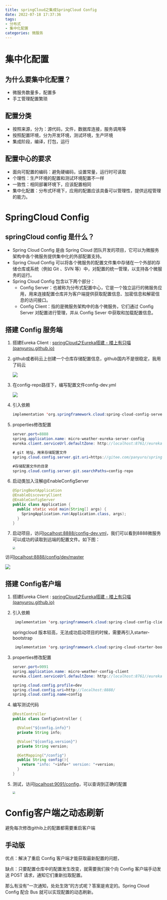 ```yaml
---
title: springCloud之集成SpringCloud Config
date: 2022-07-18 17:37:36
tags: 
- 分布式 
- 集中化配置
categories: 微服务
---
```


# 集中化配置

## 为什么要集中化配置？

- 微服务数量多，配置多
- 手工管理配置繁琐

## 配置分类

- 按照来源，分为：源代码，文件，数据库连接，服务调用等
- 按照配置环境，分为开发环境，测试环境，生产环境
- 集成阶段，编译，打包，运行

## 配置中心的要求

- 面向可配置的编码：避免硬编码，设置常量，运行时可读取
- 个理性：生产环境的配置和测试环境配置不一样
- 一致性：相同部署环境下，应该配置相同
- 集中化配置：分布式环境下，应用的配置应该具备可以管理性，提供远程管理的能力。



# SpringCloud Config

## springCloud config 是什么？

- Spring Cloud Config 是由 Spring Cloud 团队开发的项目，它可以为微服务架构中各个微服务提供集中化的外部配置支持。
- Spring Cloud Config 可以将各个微服务的配置文件集中存储在一个外部的存储仓库或系统（例如 Git 、SVN 等）中，对配置的统一管理，以支持各个微服务的运行。
- Spring Cloud Config 包含以下两个部分：
  - Config Server：也被称为分布式配置中心，它是一个独立运行的微服务应用，用来连接配置仓库并为客户端提供获取配置信息、加密信息和解密信息的访问接口。
  - Config Client：指的是微服务架构中的各个微服务，它们通过 Config Server 对配置进行管理，并从 Config Sever 中获取和加载配置信息。

## 搭建 Config 服务端

1. 搭建Eureka Client : [springCloud之Eureka搭建 - 楼上有只喵 (panyurou.github.io)](https://panyurou.github.io/2022/08/17/springCloud之Eureka搭建/)

2. github或者码云上创建一个仓库存储配置信息，github国内不是很稳定，我用了码云

   ![](https://tva1.sinaimg.cn/large/e6c9d24ely1h5d7fi607gj21ja0u0q8a.jpg)

3. 在config-repo路径下，编写配置文件config-dev.yml

   ![](https://tva1.sinaimg.cn/large/e6c9d24ely1h5d7h5hk5oj21h10u0n1z.jpg)

   

4. 引入依赖

   ```java
   implementation 'org.springframework.cloud:spring-cloud-config-server'
   ```

3. properties修改配置

   ```java
   server.port=8888
   spring.application.name: micro-weather-eureka-server-config
   eureka.client.serviceUrl.defaultZone: http://localhost:8761//eureka/
   
   # git 地址，用来存储配置文件
   spring.cloud.config.server.git.uri=https://gitee.com/panyuro/spring-cloud-microservice-config.git
   
   #存储配置文件的目录
   spring.cloud.config.server.git.searchPaths=config-repo
   ```

4. 启动类加入注解@EnableConfigServer

   ```java
   @SpringBootApplication
   @EnableDiscoveryClient
   @EnableConfigServer
   public class Application {
     public static void main(String[] args) {
       SpringApplication.run(Application.class, args);
     }
   }
   ```

5. 启动项目，访问[localhost:8888/config-dev.yml](http://localhost:8888/config-dev.yml)，我们可以看到8888微服务可以成功的读取到远端的配置文件。如下图：

   <img src="https://tva1.sinaimg.cn/large/e6c9d24ely1h5d7ik0y9ij20qy0ag74v.jpg" style="zoom:50%;" />

访问[localhost:8888/config/dev/master](http://localhost:8888/config/dev/master)

![](https://tva1.sinaimg.cn/large/e6c9d24ely1h5d7jb4rhyj225k09m0vc.jpg)



## 搭建 Config客户端

1. 搭建Eureka Client : [springCloud之Eureka搭建 - 楼上有只喵 (panyurou.github.io)](https://panyurou.github.io/2022/08/17/springCloud之Eureka搭建/)

2. 引入依赖

   ```java
   	implementation 'org.springframework.cloud:spring-cloud-config-client'
   ```

   springcloud 版本较高，无法成功启动项目的时候，需要再引入starter-bootstrap

   ```java
   	implementation 'org.springframework.cloud:spring-cloud-starter-bootstrap'
   ```

3. properties修改配置

   ```java
   server.port=9091
   spring.application.name: micro-weather-config-client
   eureka.client.serviceUrl.defaultZone: http://localhost:8761//eureka/
   
   spring.cloud.config.profile=dev
   spring.cloud.config.uri=http://localhost:8888/
   spring.cloud.config.name=config
   ```

4. 编写测试代码

   ```java
   @RestController
   public class ConfigController {
   
     @Value("${config.info}")
     private String info;
   
     @Value("${config.version}")
     private String version;
   
     @GetMapping("/config")
     public String config(){
       return "info: "+info+" version: "+version;
     }
   }
   ```

5. 测试，访问[localhost:9091/config](http://localhost:9091/config)，可以查询到正确的配置

   <img src="https://tva1.sinaimg.cn/large/e6c9d24ely1h5d7p3re81j20na08sgm3.jpg" style="zoom:50%;" />

   

# Config客户端之动态刷新

避免每次修改githib上的配置都需要重启客户端

## 手动版

优点：解决了重启 Config 客户端才能获取最新配置的问题，

缺点：只要配置仓库中的配置发生改变，就需要我们挨个向 Config 客户端手动发送 POST 请求，通知它们重新拉取配置。

那么有没有“一次通知，处处生效”的方式呢？答案是肯定的。Spring Cloud Config 配合 Bus 就可以实现配置的动态刷新。

